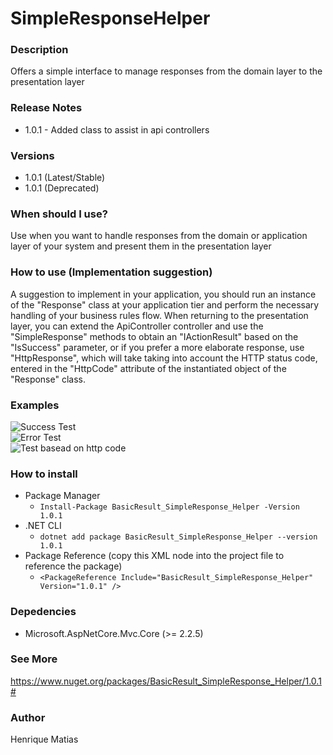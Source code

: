 # SimpleResponseHelper

### Description
Offers a simple interface to manage responses from the domain layer to the presentation layer

### Release Notes
*  1.0.1 - Added class to assist in api controllers

### Versions
*  1.0.1 (Latest/Stable)
*  1.0.1 (Deprecated)

### When should I use?
Use when you want to handle responses from the domain or application layer of your system and present them in the presentation layer

### How to use (Implementation suggestion)
A suggestion to implement in your application, you should run an instance of the "Response" class at your application tier and perform the necessary handling of your business rules flow. When returning to the presentation layer, you can extend the ApiController controller and use the "SimpleResponse" methods to obtain an "IActionResult" based on the "IsSuccess" parameter, or if you prefer a more elaborate response, use "HttpResponse", which will take taking into account the HTTP status code, entered in the "HttpCode" attribute of the instantiated object of the "Response" class.

### Examples
![Success Test](https://github.com/hm-henriquematias/SimpleResponseHelper/blob/main/demo/images/SuccessTest.png?raw=true)  
![Error Test](https://github.com/hm-henriquematias/SimpleResponseHelper/blob/main/demo/images/ErrorTest.png?raw=true)  
![Test basead on http code](https://github.com/hm-henriquematias/SimpleResponseHelper/blob/main/demo/images/BaseadOnHttpCodeTest.png?raw=true)  


### How to install
*  Package Manager
      *  `Install-Package BasicResult_SimpleResponse_Helper -Version 1.0.1`
*  .NET CLI
      *  `dotnet add package BasicResult_SimpleResponse_Helper --version 1.0.1`
*  Package Reference (copy this XML node into the project file to reference the package)
      *  `<PackageReference Include="BasicResult_SimpleResponse_Helper" Version="1.0.1" />`

### Depedencies
*  Microsoft.AspNetCore.Mvc.Core (>= 2.2.5)

### See More 
https://www.nuget.org/packages/BasicResult_SimpleResponse_Helper/1.0.1#

### Author 
Henrique Matias
